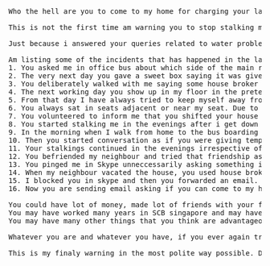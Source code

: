 <pre>
Who the hell are you to come to my home for charging your laptop? 

This is not the first time am warning you to stop stalking me. 

Just because i answered your queries related to water problem in my neighbourhood around 9 months, you have been stalking me. Are you not ashamed to behave like this with a girl of your daughter's age? 

Am listing some of the incidents that has happened in the last 9 months or so.
1. You asked me in office bus about which side of the main road is my house located saying you are looking at shift house due to water problems. I answered believing you were genuinely looking for a new house. 
2. The very next day you gave a sweet box saying it was given for diwali. Though i tried to reject it I later took it because i felt it would be embarassing for me to reject it more strongly in office bus. 
3. You deliberately walked with me saying some house broker is waiting and started conversations with me. Any girl would feel a bit hesitant to be harsh with a man of her father's age when confronting such situations. I too felt the same way. 
4. The next working day you show up in my floor in the pretext of some official work. Though you planned meticulously for that meeting to look like a coincidence, my mind got the warning signal that you are not what you look or present yourself as. 
5. From that day I have always tried to keep myself away from you. You deliberately kept playing songs loud enough to irritate me as well as other staffs travelling in office bus. 
6. You always sat in seats adjacent or near my seat. Due to this i couldnt even sit relaxed in any seat i prefer. I deliberaltely sat in the front seats to avoid your naggings. 
7. You volunteered to inform me that you shifted your house to 3 streets away from where i stay. This was done without me asking about your place of stay. I have clearly told not to do this small talks with me and am not interested. I made this in a harsh tone but iI realized very late that harsh words have no effect on a psycho like you.
8. You started stalking me in the evenings after i get down from bus. It will evident from the CCTV footages of the main road. 
9. In the morning when I walk from home to the bus boarding point, you came in auto, stopped the auto and asked if I want to come in auto. I told you to mind your business. From then, my independence of walking too has been snatched away.
10. Then you started conversation as if you were giving temple prasadam. On that instance i clearly told not to talk with me.
11. Your stalkings continued in the evenings irrespective of telling you many times directly and indirectly. It is evident you dont have common sense or know how to respect females. 
12. You befriended my neighbour and tried that friendship as an excuse to visit my flat. When i told my neighbour about your behaviour and he didnt allow tou to come to flat, you started telling everyone you see that you want to shift you home to the exact street I live in. 
13. You pinged me in Skype unneccessarily asking something irrelevant. I asked my cousin to come home to call you and warn you. When he called you spoke as if you did nothing and told you wont trouble me. 
14. When my neighbour vacated the house, you used house brokers to shift your home to my flat. I asked the house owner specifically who is the new tenant and not to give to any bachelors & I explained the problems faced by you. The house owner told it was some family and the person is working in ICICI bank. The next day he called me because he got suspicious due to the restless behaviour from your side to occupy the house. Later the house owner denied offering the house for rent to you. This incident has proved that you neither have common sense nor humanity. 
15. I blocked you in skype and then you forwarded an email. Who are you to forward any emails at all? 
16. Now you are sending email asking if you can come to my home to charge your laptop. 

You could have lot of money, made lot of friends with your fake smile hiding behind your real vicious identity. 
You may have worked many years in SCB singapore and may have many contacts within the bank. 
You may have many other things that you think are advantageous for you and indulge in filthy, indecent behaviours. 

Whatever you are and whatever you have, if you ever again try to contact me by any means, I will go to any extent to make you not repeat the same mistake not just to me but to any other females in your entire lifetime. 

This is my finaly warning in the most polite way possible. Do NOT ever try to communicate with me. MIND YOUR BUSINESS. 
</pre>
